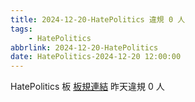 ```yaml
---
title: 2024-12-20-HatePolitics 違規 0 人
tags:
    - HatePolitics
abbrlink: 2024-12-20-HatePolitics
date: HatePolitics-2024-12-20 12:00:00
---
```

HatePolitics 板 [板規連結](https://www.ptt.cc/bbs/HatePolitics/M.1617115262.A.D60.html)
昨天違規 0 人
